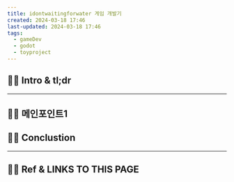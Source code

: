 ```yaml
---
title: idontwaitingforwater 게임 개발기
created: 2024-03-18 17:46
last-updated: 2024-03-18 17:46
tags:
  - gameDev
  - godot
  - toyproject
---
```


## 👯‍♂️ Intro & tl;dr

--- 

## 👯‍♂️ 메인포인트1

## 👯‍♂️ Conclustion

--- 

## 👯‍♂️ Ref & LINKS TO THIS PAGE


